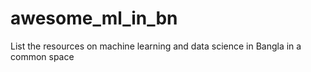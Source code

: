 # awesome_ml_in_bn
List the resources on machine learning and data science in Bangla in a common space
